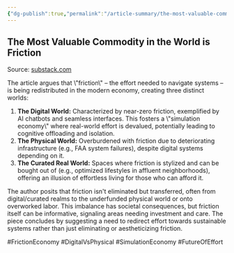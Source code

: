 ```yaml
---
{"dg-publish":true,"permalink":"/article-summary/the-most-valuable-commodity-in-the-world-is-friction/","title":"The Most Valuable Commodity in the World is Friction","tags":["article","summary"],"created":"2025-05-12T06:28:46.708+07:00","updated":"2025-08-07T06:03:08.286+07:00"}
---
```



## The Most Valuable Commodity in the World is Friction  

Source: [substack.com](https://kyla.substack.com/p/the-most-valuable-commodity-in-the)  

The article argues that \\"friction\\" – the effort needed to navigate systems – is being redistributed in the modern economy, creating three distinct worlds:

1. **The Digital World:** Characterized by near-zero friction, exemplified by AI chatbots and seamless interfaces. This fosters a \\"simulation economy\\" where real-world effort is devalued, potentially leading to cognitive offloading and isolation.
2. **The Physical World:** Overburdened with friction due to deteriorating infrastructure (e.g., FAA system failures), despite digital systems depending on it.
3. **The Curated Real World:** Spaces where friction is stylized and can be bought out of (e.g., optimized lifestyles in affluent neighborhoods), offering an illusion of effortless living for those who can afford it.

The author posits that friction isn't eliminated but transferred, often from digital/curated realms to the underfunded physical world or onto overworked labor. This imbalance has societal consequences, but friction itself can be informative, signaling areas needing investment and care. The piece concludes by suggesting a need to redirect effort towards sustainable systems rather than just eliminating or aestheticizing friction.

#FrictionEconomy #DigitalVsPhysical #SimulationEconomy #FutureOfEffort  
